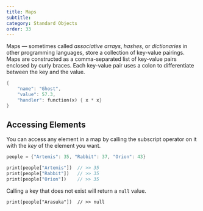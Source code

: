 ```yaml
---
title: Maps
subtitle:
category: Standard Objects
order: 33
---
```


Maps — sometimes called _associative arrays_, _hashes_, or _dictionaries_ in other programming languages, store a collection of key-value pairings. Maps are constructed as a comma-separated list of key-value pairs enclosed by curly braces. Each key-value pair uses a colon to differentiate between the key and the value.

```dart
{
    "name": "Ghost",
    "value": 57.3,
    "handler": function(x) { x * x}
}
```

## Accessing Elements

You can access any element in a map by calling the subscript operator on it with the _key_ of the element you want.

```dart
people = {"Artemis": 35, "Rabbit": 37, "Orion": 43}

print(people["Artemis"])  // >> 35
print(people["Rabbit"])   // >> 35
print(people["Orion"])    // >> 35
```

Calling a key that does not exist will return a `null` value.

```
print(people["Arasuka"])  // >> null
```
